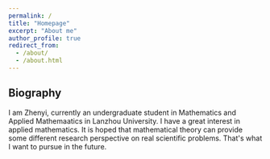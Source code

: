 ```yaml
---
permalink: /
title: "Homepage"
excerpt: "About me"
author_profile: true
redirect_from: 
  - /about/
  - /about.html
---
```



Biography
---
I am Zhenyi, currently an undergraduate student in Mathematics and Applied Mathemaatics in Lanzhou University. I have a great interest in applied mathematics. It is hoped that mathematical theory can provide some different research perspective on real scientific problems. That's what I want to pursue in the future.

